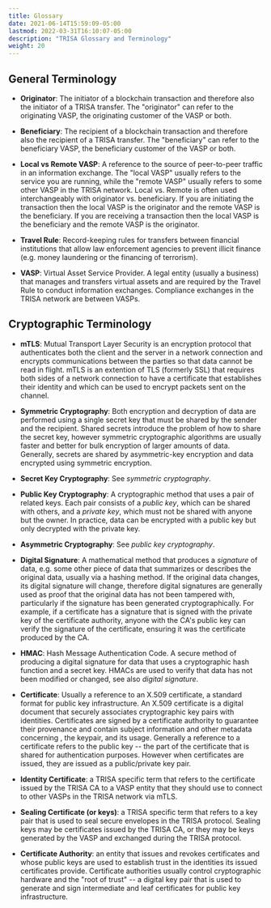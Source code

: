 ```yaml
---
title: Glossary
date: 2021-06-14T15:59:09-05:00
lastmod: 2022-03-31T16:10:07-05:00
description: "TRISA Glossary and Terminology"
weight: 20
---
```


## General Terminology

- **Originator**: The initiator of a blockchain transaction and therefore also the initiator of a TRISA transfer. The "originator" can refer to the originating VASP, the originating customer of the VASP or both.

- **Beneficiary**: The recipient of a blockchain transaction and therefore also the recipient of a TRISA transfer. The "beneficiary" can refer to the beneficiary VASP, the beneficiary customer of the VASP or both.

- **Local vs Remote VASP**: A reference to the source of peer-to-peer traffic in an information exchange. The "local VASP" usually refers to the service you are running, while the "remote VASP" usually refers to some other VASP in the TRISA network. Local vs. Remote is often used interchangeably with originator vs. beneficiary. If you are initiating the transaction then the local VASP is the originator and the remote VASP is the beneficiary. If you are receiving a transaction then the local VASP is the beneficiary and the remote VASP is the originator.

- **Travel Rule**: Record-keeping rules for transfers between financial institutions that allow law enforcement agencies to prevent illicit finance (e.g. money laundering or the financing of terrorism).

- **VASP**: Virtual Asset Service Provider. A legal entity (usually a business) that manages and transfers virtual assets and are required by the Travel Rule to conduct information exchanges. Compliance exchanges in the TRISA network are between VASPs.


## Cryptographic Terminology

- **mTLS**: Mutual Transport Layer Security is an encryption protocol that authenticates both the client and the server in a network connection and encrypts communications between the parties so that data cannot be read in flight. mTLS is an extention of TLS (formerly SSL) that requires both sides of a network connection to have a certificate that establishes their identity and which can be used to encrypt packets sent on the channel.

- **Symmetric Cryptography**: Both encryption and decryption of data are performed using a single secret key that must be shared by the sender and the recipient. Shared secrets introduce the problem of how to share the secret key, however symmetric cryptographic algorithms are usually faster and better for bulk encryption of larger amounts of data. Generally, secrets are shared by asymmetric-key encryption and data encrypted using symmetric encryption.

- **Secret Key Cryptography**: See _symmetric cryptography_.

- **Public Key Cryptography**: A cryptographic method that uses a pair of related keys. Each pair consists of a _public key_, which can be shared with others, and a _private key_, which must not be shared with anyone but the owner. In practice, data can be encrypted with a public key but only decrypted with the private key.

- **Asymmetric Cryptography**: See _public key cryptography_.

- **Digital Signature**: A mathematical method that produces a _signature_ of data, e.g. some other piece of data that summarizes or describes the original data, usually via a hashing method. If the original data changes, its digital signature will change, therefore digital signatures are generally used as proof that the original data has not been tampered with, particularly if the signature has been generated cryptographically. For example, if a certificate has a signature that is signed with the private key of the certificate authority, anyone with the CA's public key can verify the signature of the certificate, ensuring it was the certificate produced by the CA.

- **HMAC**: Hash Message Authentication Code. A secure method of producing a digital signature for data that uses a cryptographic hash function and a secret key. HMACs are used to verify that data has not been modified or changed, see also _digital signature_.

- **Certificate**: Usually a reference to an X.509 certificate, a standard format for public key infrastructure. An X.509 certificate is a digital document that securely associates cryptographic key pairs with identities. Certificates are signed by a certificate authority to guarantee their provenance and contain subject information and other metadata concerning , the keypair, and its usage. Generally a reference to a certificate refers to the public key -- the part of the certificate that is shared for authentication purposes. However when certificates are issued, they are issued as a public/private key pair.

- **Identity Certificate**: a TRISA specific term that refers to the certificate issued by the TRISA CA to a VASP entity that they should use to connect to other VASPs in the TRISA network via mTLS.

- **Sealing Certificate (or keys)**: a TRISA specific term that refers to a key pair that is used to seal secure envelopes in the TRISA protocol. Sealing keys may be certificates issued by the TRISA CA, or they may be keys generated by the VASP and exchanged during the TRISA protocol.

- **Certificate Authority**: an entity that issues and revokes certificates and whose public keys are used to establish trust in the identities its issued certificates provide. Certificate authorities usually control cryptographic hardware and the "root of trust" -- a digital key pair that is used to generate and sign intermediate and leaf certificates for public key infrastructure.